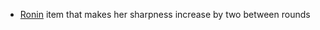 - [Ronin](/docs/gameplay_spec/characters/ronin.md) item that makes her
  sharpness increase by two between rounds
